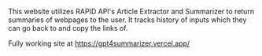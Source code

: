 This website utilizes RAPID API's Article Extractor and Summarizer to return summaries of webpages to the user. It tracks history of inputs which they can go back to and copy the links of. 

Fully working site at https://gpt4summarizer.vercel.app/

